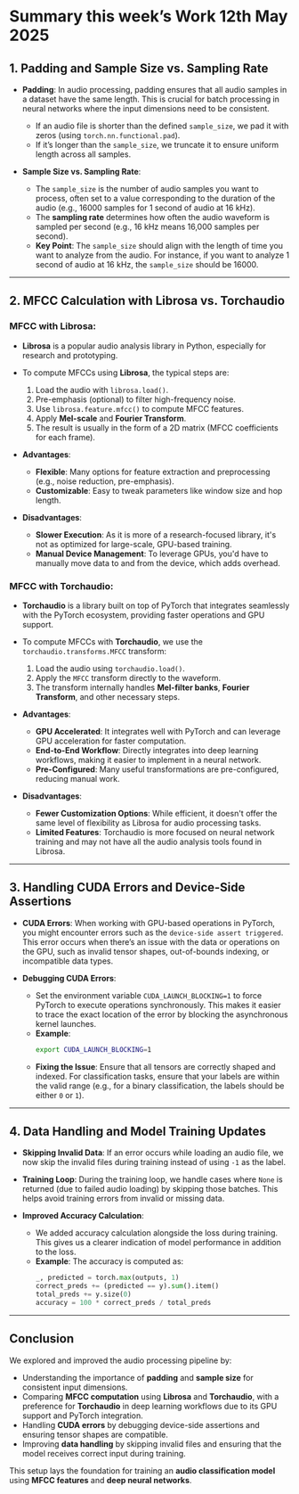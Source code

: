 # Summary this week’s Work 12th May 2025

## 1. **Padding and Sample Size vs. Sampling Rate**
   - **Padding**: In audio processing, padding ensures that all audio samples in a dataset have the same length. This is crucial for batch processing in neural networks where the input dimensions need to be consistent. 
     - If an audio file is shorter than the defined `sample_size`, we pad it with zeros (using `torch.nn.functional.pad`).
     - If it’s longer than the `sample_size`, we truncate it to ensure uniform length across all samples.

   - **Sample Size vs. Sampling Rate**:
     - The `sample_size` is the number of audio samples you want to process, often set to a value corresponding to the duration of the audio (e.g., 16000 samples for 1 second of audio at 16 kHz).
     - The **sampling rate** determines how often the audio waveform is sampled per second (e.g., 16 kHz means 16,000 samples per second). 
     - **Key Point**: The `sample_size` should align with the length of time you want to analyze from the audio. For instance, if you want to analyze 1 second of audio at 16 kHz, the `sample_size` should be 16000.

---

## 2. **MFCC Calculation with Librosa vs. Torchaudio**

### MFCC with **Librosa**:
   - **Librosa** is a popular audio analysis library in Python, especially for research and prototyping.
   - To compute MFCCs using **Librosa**, the typical steps are:
     1. Load the audio with `librosa.load()`.
     2. Pre-emphasis (optional) to filter high-frequency noise.
     3. Use `librosa.feature.mfcc()` to compute MFCC features.
     4. Apply **Mel-scale** and **Fourier Transform**.
     5. The result is usually in the form of a 2D matrix (MFCC coefficients for each frame).
   
   - **Advantages**:
     - **Flexible**: Many options for feature extraction and preprocessing (e.g., noise reduction, pre-emphasis).
     - **Customizable**: Easy to tweak parameters like window size and hop length.

   - **Disadvantages**:
     - **Slower Execution**: As it is more of a research-focused library, it's not as optimized for large-scale, GPU-based training.
     - **Manual Device Management**: To leverage GPUs, you'd have to manually move data to and from the device, which adds overhead.

### MFCC with **Torchaudio**:
   - **Torchaudio** is a library built on top of PyTorch that integrates seamlessly with the PyTorch ecosystem, providing faster operations and GPU support.
   - To compute MFCCs with **Torchaudio**, we use the `torchaudio.transforms.MFCC` transform:
     1. Load the audio using `torchaudio.load()`.
     2. Apply the `MFCC` transform directly to the waveform.
     3. The transform internally handles **Mel-filter banks**, **Fourier Transform**, and other necessary steps.
   
   - **Advantages**:
     - **GPU Accelerated**: It integrates well with PyTorch and can leverage GPU acceleration for faster computation.
     - **End-to-End Workflow**: Directly integrates into deep learning workflows, making it easier to implement in a neural network.
     - **Pre-Configured**: Many useful transformations are pre-configured, reducing manual work.

   - **Disadvantages**:
     - **Fewer Customization Options**: While efficient, it doesn't offer the same level of flexibility as Librosa for audio processing tasks.
     - **Limited Features**: Torchaudio is more focused on neural network training and may not have all the audio analysis tools found in Librosa.

---

## 3. **Handling CUDA Errors and Device-Side Assertions**
   - **CUDA Errors**: When working with GPU-based operations in PyTorch, you might encounter errors such as the `device-side assert triggered`. This error occurs when there’s an issue with the data or operations on the GPU, such as invalid tensor shapes, out-of-bounds indexing, or incompatible data types.
   
   - **Debugging CUDA Errors**: 
     - Set the environment variable `CUDA_LAUNCH_BLOCKING=1` to force PyTorch to execute operations synchronously. This makes it easier to trace the exact location of the error by blocking the asynchronous kernel launches.
     - **Example**: 
       ```bash
       export CUDA_LAUNCH_BLOCKING=1
       ```
     - **Fixing the Issue**: Ensure that all tensors are correctly shaped and indexed. For classification tasks, ensure that your labels are within the valid range (e.g., for a binary classification, the labels should be either `0` or `1`).

---

## 4. **Data Handling and Model Training Updates**
   - **Skipping Invalid Data**: If an error occurs while loading an audio file, we now skip the invalid files during training instead of using `-1` as the label.
   
   - **Training Loop**: During the training loop, we handle cases where `None` is returned (due to failed audio loading) by skipping those batches. This helps avoid training errors from invalid or missing data.

   - **Improved Accuracy Calculation**: 
     - We added accuracy calculation alongside the loss during training. This gives us a clearer indication of model performance in addition to the loss.
     - **Example**: The accuracy is computed as:
       ```python
       _, predicted = torch.max(outputs, 1)
       correct_preds += (predicted == y).sum().item()
       total_preds += y.size(0)
       accuracy = 100 * correct_preds / total_preds
       ```

---

## Conclusion

We explored and improved the audio processing pipeline by:
- Understanding the importance of **padding** and **sample size** for consistent input dimensions.
- Comparing **MFCC computation** using **Librosa** and **Torchaudio**, with a preference for **Torchaudio** in deep learning workflows due to its GPU support and PyTorch integration.
- Handling **CUDA errors** by debugging device-side assertions and ensuring tensor shapes are compatible.
- Improving **data handling** by skipping invalid files and ensuring that the model receives correct input during training.

This setup lays the foundation for training an **audio classification model** using **MFCC features** and **deep neural networks**.


